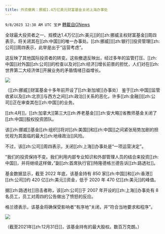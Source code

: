 ```yaml
---
title: 外资撤离：挪威1.4万亿美元财富基金关闭上海办事处
---
```

`9/8/2023 12:38 AM UTC 宝尹` [轉載自GNews](https://gnews.org/articles/1660448)

全球最大投资者之一、规模达1.4万亿[[zh:美元]]的[[zh:挪威主权财富基金]]周四表示，将关闭其在[[zh:中国]]的唯一办事处。[[zh:挪威]][[zh:银行]]投资管理[[zh:公司]]周四表示，此举是出于“运营考虑”。

这反映了其他国际投资者的转变。这些撤退反映出，经过多年的监管打压、[[zh:中国]]对外国[[zh:公司]]的检查以及对[[zh:经济]]增长前景的担忧，人们对在[[zh:世界第二大经济体]]开展业务的矛盾情绪日益增长。

![](https://i.imgur.com/Ky5a6vv.jpg)

（[[zh:挪威]]财富基金十多年前开设了[[zh:新加坡]]办事处）
鉴于[[zh:中国]]监管收紧以及[[zh:北京]]与西方之间[[zh:政治]]关系的恶化，许多[[zh:金融]][[zh:公司]]正在审查其在[[zh:中国]]的业务。

[[zh:4月]]，[[zh:加拿大]]第三大[[zh:养老基金]][[zh:安大略]]省教师基金关闭了[[zh:中国]]股权投资团队。

该[[zh:挪威]]基金[[zh:组织]]将对[[zh:美国]]和[[zh:中国]]之间紧张局势加剧的担忧视为其面临的最大[[zh:地缘政治]]风险。

不过，该[[zh:公司]]周四表示，关闭[[zh:上海]]办事处是“一项运营决定”。

“我们的投资保持不变。我们利用内部专业知识和外部管理人员的结合来投资[[zh:中国]]，并将继续这样做，”副[[zh:首席执行官]]特隆德格兰德告诉[[zh:路透社]]。

基金数据显示，截至 2022 年底，该基金持有 850 家[[zh:中国]]和[[zh:香港]][[zh:公司]]约 420 亿[[zh:美元]]资金，低于 2020 年 470 亿[[zh:美元]]的峰值。

据[[zh:路透社]]目击者称，该[[zh:公司]]于 2007 年开设的[[zh:上海]]办事处有 8 名员工，员工对周四的公告做出了愤怒的反应。

格兰德表示，该基金将确保受影响者“有序地”关闭，并“符合当地要求和程序”。

![](https://i.imgur.com/crg1sDD.jpg)

（截至2021年[[zh:12月31日]]，该基金持有的最大股权。数百万克朗。）
